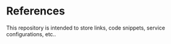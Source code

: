 # References

This repository is intended to store links, code snippets, service configurations, etc..
